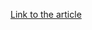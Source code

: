 [Link to the article](https://rapid7.com/blog/post/2023/04/18/automating-qakbot-detection-at-scale-with/)
